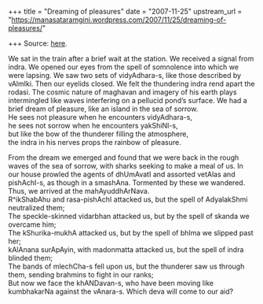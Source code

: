 +++
title = "Dreaming of pleasures"
date = "2007-11-25"
upstream_url = "https://manasataramgini.wordpress.com/2007/11/25/dreaming-of-pleasures/"

+++
Source: [here](https://manasataramgini.wordpress.com/2007/11/25/dreaming-of-pleasures/).

We sat in the train after a brief wait at the station. We received a
signal from indra. We opened our eyes from the spell of somnolence into
which we were lapsing. We saw two sets of vidyAdhara-s, like those
described by vAlmIki. Then our eyelids closed. We felt the thundering
indra rend apart the rodasi. The cosmic nature of maghavan and imagery
of his earth plays intermingled like waves interfering on a pellucid
pond’s surface. We had a brief dream of pleasure, like an island in the
sea of sorrow.  
He sees not pleasure when he encounters vidyAdhara-s,  
he sees not sorrow when he encounters yakShiNI-s,  
but like the bow of the thunderer filling the atmosphere,  
the indra in his nerves props the rainbow of pleasure.

From the dream we emerged and found that we were back in the rough waves
of the sea of sorrow, with sharks seeking to make a meal of us. In our
house prowled the agents of dhUmAvatI and assorted vetAlas and
pishAchI-s, as though in a smashAna. Tormented by these we wandered.
Thus, we arrived at the mahAyuddhArNava.  
R^ikShabAhu and rasa-pishAchI attacked us, but the spell of AdyalakShmi
neutralized them;  
The speckle-skinned vidarbhan attacked us, but by the spell of skanda we
overcame him;  
The kShurika-mukhA attacked us, but by the spell of bhIma we slipped
past her;  
kAlAnana surApAyin, with madonmatta attacked us, but the spell of indra
blinded them;  
The bands of mlechCha-s fell upon us, but the thunderer saw us through
them, sending brahmins to fight in our ranks;  
But now we face the khANDavan-s, who have been moving like kumbhakarNa
against the vAnara-s. Which deva will come to our aid?

